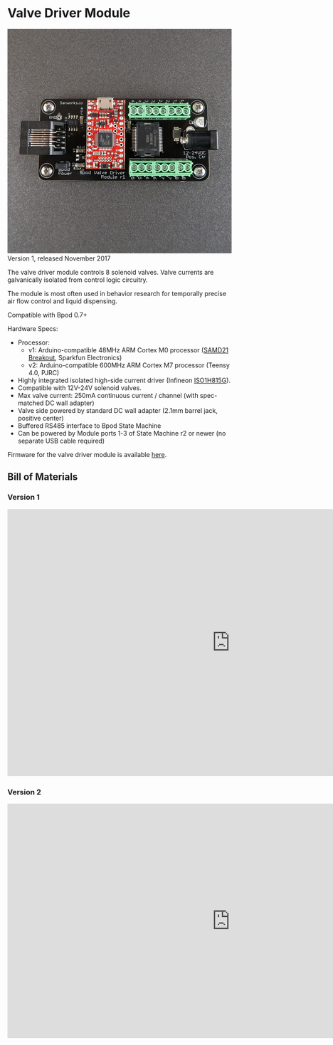 # Valve Driver Module
![Alt text](../images/valve-driver-module.png)
Version 1, released November 2017

The valve driver module controls 8 solenoid valves. Valve currents are galvanically isolated from control logic circuitry.

The module is most often used in behavior research for temporally precise air flow control and liquid dispensing.

Compatible with Bpod 0.7+

Hardware Specs:

- Processor: 
    - v1: Arduino-compatible 48MHz ARM Cortex M0 processor ([SAMD21 Breakout](https://www.sparkfun.com/products/13664), Sparkfun Electronics)
    - v2: Arduino-compatible 600MHz ARM Cortex M7 processor (Teensy 4.0, PJRC)
- Highly integrated isolated high-side current driver (Infineon [ISO1H815G](http://www.infineon.com/dgdl/Preliminary+Datasheet+ISO1H811G.pdf?folderId=db3a30431b3e89eb011b8dbc543010a5&fileId=db3a304320896aa201208af1f76c0075)).
- Compatible with 12V-24V solenoid valves.
- Max valve current: 250mA continuous current / channel (with spec-matched DC wall adapter)
- Valve side powered by standard DC wall adapter (2.1mm barrel jack, positive center)
- Buffered RS485 interface to Bpod State Machine
- Can be powered by Module ports 1-3 of State Machine r2 or newer (no separate USB cable required)


Firmware for the valve driver module is available [here](https://github.com/sanworks/Bpod_ValveDriver_Firmware).

## Bill of Materials
### Version 1
<iframe width=1000 height=600 jsname="L5Fo6c" jscontroller="usmiIb" jsaction="rcuQ6b:WYd;" class="YMEQtf L6cTce-purZT L6cTce-pSzOP KfXz0b" sandbox="allow-scripts allow-popups allow-forms allow-same-origin allow-popups-to-escape-sandbox allow-downloads allow-modals" frameborder="0" aria-label="Spreadsheet, ValveModule BOM" allowfullscreen="" src="https://docs.google.com/spreadsheets/d/1Lx8oCRSscads0Ua8xJr1sK9sUX5R2KO6Duw-Ed7pLKw/htmlembed?authuser=0"></iframe>

### Version 2
<iframe width=1000 height=400 jsname="L5Fo6c" jscontroller="usmiIb" jsaction="rcuQ6b:WYd;" class="YMEQtf DnR2hf L6cTce-purZT L6cTce-pSzOP KfXz0b" sandbox="allow-scripts allow-popups allow-forms allow-same-origin allow-popups-to-escape-sandbox allow-downloads allow-modals" frameborder="0" aria-label="Spreadsheet, Bpod Valve Module 2 BOM" style="height: 527px" allowfullscreen="" src="https://docs.google.com/spreadsheets/d/1LFguBD9RfoWVN1-qc37N6U1HEOtODFHqumWENRfn77Y/htmlembed?authuser=0"></iframe>